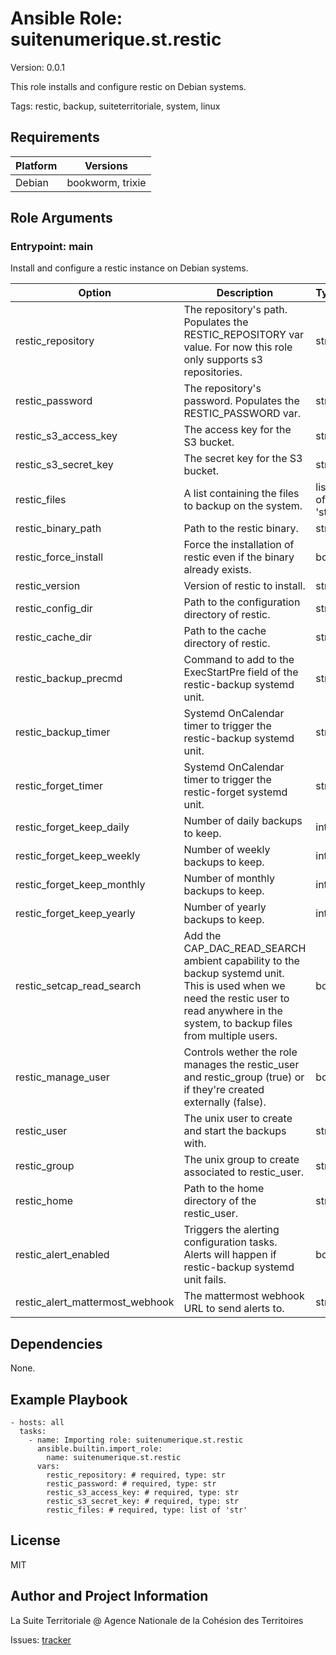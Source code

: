 <!-- BEGIN_ANSIBLE_DOCS -->
# Ansible Role: suitenumerique.st.restic
Version: 0.0.1

This role installs and configure restic on Debian systems.

Tags: restic, backup, suiteterritoriale, system, linux

## Requirements

| Platform | Versions |
| -------- | -------- |
| Debian | bookworm, trixie |

## Role Arguments


### Entrypoint: main

Install and configure a restic instance on Debian systems.

|Option|Description|Type|Required|Default|
|---|---|---|---|---|
| restic_repository | The repository's path. Populates the RESTIC_REPOSITORY var value. For now this role only supports s3 repositories. | str | yes |  |
| restic_password | The repository's password. Populates the RESTIC_PASSWORD var. | str | yes |  |
| restic_s3_access_key | The access key for the S3 bucket. | str | yes |  |
| restic_s3_secret_key | The secret key for the S3 bucket. | str | yes |  |
| restic_files | A list containing the files to backup on the system. | list of 'str' | yes |  |
| restic_binary_path | Path to the restic binary. | str | no | /usr/local/bin/restic |
| restic_force_install | Force the installation of restic even if the binary already exists. | bool | no | False |
| restic_version | Version of restic to install. | str | no | 0.18.0 |
| restic_config_dir | Path to the configuration directory of restic. | str | no | /etc/restic |
| restic_cache_dir | Path to the cache directory of restic. | str | no | /var/cache/restic |
| restic_backup_precmd | Command to add to the ExecStartPre field of the restic-backup systemd unit. | str | no |  |
| restic_backup_timer | Systemd OnCalendar timer to trigger the restic-backup systemd unit. | str | no | Mon..Sun 6:00:00 |
| restic_forget_timer | Systemd OnCalendar timer to trigger the restic-forget systemd unit. | str | no | Mon..Sun 18:00:00 |
| restic_forget_keep_daily | Number of daily backups to keep. | int | no | 7 |
| restic_forget_keep_weekly | Number of weekly backups to keep. | int | no | 4 |
| restic_forget_keep_monthly | Number of monthly backups to keep. | int | no | 12 |
| restic_forget_keep_yearly | Number of yearly backups to keep. | int | no | 0 |
| restic_setcap_read_search | Add the CAP_DAC_READ_SEARCH ambient capability to the backup systemd unit. This is used when we need the restic user to read anywhere in the system, to backup files from multiple users. | bool | no | True |
| restic_manage_user | Controls wether the role manages the restic_user and restic_group (true) or if they're created externally (false). | bool | no | True |
| restic_user | The unix user to create and start the backups with. | str | no | restic |
| restic_group | The unix group to create associated to restic_user. | str | no | {{ restic_user }} |
| restic_home | Path to the home directory of the restic_user. | str | no | /var/lib/restic |
| restic_alert_enabled | Triggers the alerting configuration tasks. Alerts will happen if restic-backup systemd unit fails. | bool | no | False |
| restic_alert_mattermost_webhook | The mattermost webhook URL to send alerts to. | str | no |  |



## Dependencies
None.

## Example Playbook

```
- hosts: all
  tasks:
    - name: Importing role: suitenumerique.st.restic
      ansible.builtin.import_role:
        name: suitenumerique.st.restic
      vars:
        restic_repository: # required, type: str
        restic_password: # required, type: str
        restic_s3_access_key: # required, type: str
        restic_s3_secret_key: # required, type: str
        restic_files: # required, type: list of 'str'
```

## License

MIT

## Author and Project Information
La Suite Territoriale @ Agence Nationale de la Cohésion des Territoires

Issues: [tracker](https://github.com/suitenumerique/st-ansible/issues)
<!-- END_ANSIBLE_DOCS -->
